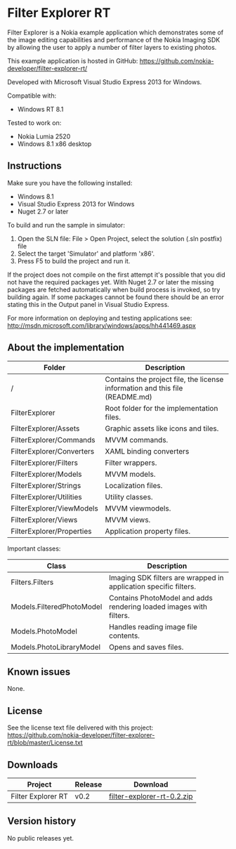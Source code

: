 Filter Explorer RT
==================

Filter Explorer is a Nokia example application which demonstrates some of the image editing
capabilities and performance of the Nokia Imaging SDK by allowing the user to apply
a number of filter layers to existing photos.

This example application is hosted in GitHub:
https://github.com/nokia-developer/filter-explorer-rt/

Developed with Microsoft Visual Studio Express 2013 for Windows.

Compatible with:

 * Windows RT 8.1

Tested to work on:

 * Nokia Lumia 2520
 * Windows 8.1 x86 desktop


Instructions
------------

Make sure you have the following installed:

 * Windows 8.1
 * Visual Studio Express 2013 for Windows
 * Nuget 2.7 or later

To build and run the sample in simulator:

1. Open the SLN file:
   File > Open Project, select the solution (.sln postfix) file
2. Select the target 'Simulator' and platform 'x86'.
3. Press F5 to build the project and run it.


If the project does not compile on the first attempt it's possible that you
did not have the required packages yet. With Nuget 2.7 or later the missing
packages are fetched automatically when build process is invoked, so try
building again. If some packages cannot be found there should be an
error stating this in the Output panel in Visual Studio Express.

For more information on deploying and testing applications see:
http://msdn.microsoft.com/library/windows/apps/hh441469.aspx


About the implementation
------------------------

| Folder | Description |
| ------ | ----------- |
| / | Contains the project file, the license information and this file (README.md) |
| FilterExplorer | Root folder for the implementation files.  |
| FilterExplorer/Assets | Graphic assets like icons and tiles. |
| FilterExplorer/Commands | MVVM commands. |
| FilterExplorer/Converters | XAML binding converters |
| FilterExplorer/Filters | Filter wrappers. |
| FilterExplorer/Models | MVVM models. |
| FilterExplorer/Strings | Localization files. |
| FilterExplorer/Utilities | Utility classes. |
| FilterExplorer/ViewModels | MVVM viewmodels. |
| FilterExplorer/Views | MVVM views. |
| FilterExplorer/Properties | Application property files. |

Important classes:

| Class | Description |
| ----- | ----------- |
| Filters.Filters | Imaging SDK filters are wrapped in application specific filters. |
| Models.FilteredPhotoModel | Contains PhotoModel and adds rendering loaded images with filters. |
| Models.PhotoModel | Handles reading image file contents. |
| Models.PhotoLibraryModel | Opens and saves files. |


Known issues
------------

None.


License
-------

See the license text file delivered with this project:
https://github.com/nokia-developer/filter-explorer-rt/blob/master/License.txt


Downloads
---------

| Project | Release | Download |
| ------- | --------| -------- |
| Filter Explorer RT | v0.2 | [filter-explorer-rt-0.2.zip](https://github.com/nokia-developer/filter-explorer-rt/archive/v0.2.zip) |


Version history
---------------

No public releases yet.
